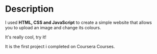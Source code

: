 # Description

I used **HTML, CSS and JavaScript** to create a simple website that allows you to upload an image and change its colours. 

It's really cool, try it!

It is the first project i completed on Coursera Courses.